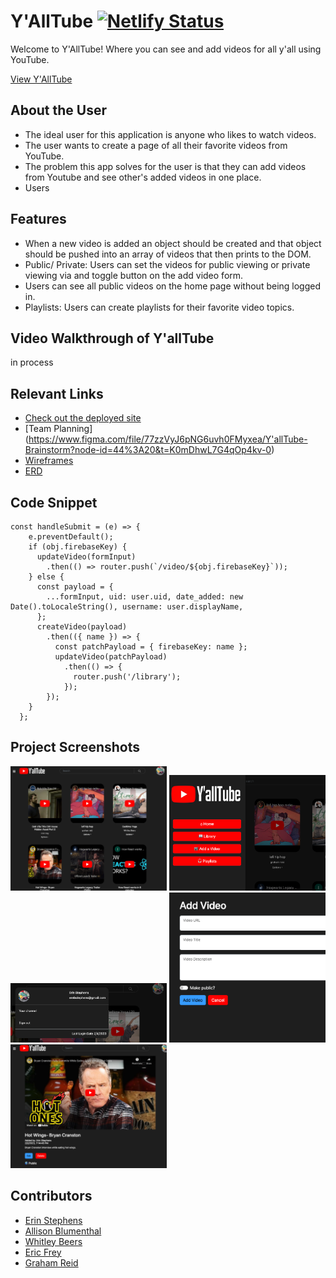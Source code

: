 # Y'AllTube  [![Netlify Status](https://api.netlify.com/api/v1/badges/c32b432b-9166-46fa-bb4e-7c2457fa47fa/deploy-status)](https://app.netlify.com/sites/yalltube/deploys)

Welcome to Y'AllTube! Where you can see and add videos for all y'all using YouTube. 

[View Y'AllTube](https://yalltube.netlify.app/)

## About the User <!-- This is a scaled down user persona -->
- The ideal user for this application is anyone who likes to watch videos.
- The user wants to create a page of all their favorite videos from YouTube. 
- The problem this app solves for the user is that they can add videos from Youtube and see other's added videos in one place.
- Users 

## Features <!-- List your app features using bullets! Do NOT use a paragraph. No one will read that! -->
- When a new video is added an object should be created and that object should be pushed into an array of videos that then prints to the DOM.
- Public/ Private: Users can set the videos for public viewing or private viewing via and toggle button on the add video form.
- Users can see all public videos on the home page without being logged in. 
- Playlists: Users can create playlists for their favorite video topics. 


## Video Walkthrough of Y'allTube <!-- A loom link is sufficient -->
in process

## Relevant Links <!-- Link to all the things that are required outside of the ones that have their own section -->
- [Check out the deployed site](https://yalltube.netlify.app/)
- [Team Planning] (https://www.figma.com/file/77zzVyJ6pNG6uvh0FMyxea/Y'allTube-Brainstorm?node-id=44%3A20&t=K0mDhwL7G4qOp4kv-0)
- [Wireframes](https://excalidraw.com/#json=9GSOzwiCFtDO5MwDwgwb2,2OYNH24qcPerunzRlA_6Dg)
- [ERD](https://dbdiagram.io/d/63d571c6296d97641d7cbd78)

## Code Snippet <!-- OPTIONAL, but doesn't hurt -->
```
const handleSubmit = (e) => {
    e.preventDefault();
    if (obj.firebaseKey) {
      updateVideo(formInput)
        .then(() => router.push(`/video/${obj.firebaseKey}`));
    } else {
      const payload = {
        ...formInput, uid: user.uid, date_added: new Date().toLocaleString(), username: user.displayName,
      };
      createVideo(payload)
        .then(({ name }) => {
          const patchPayload = { firebaseKey: name };
          updateVideo(patchPayload)
            .then(() => {
              router.push('/library');
            });
        });
    }
  };
  ```

## Project Screenshots <!-- These can be inside of your project. Look at the repos from class and see how the images are included in the readme -->
<img width="250" alt="home page" src="./src/assets/screenshots/homePage.png"> <img width="250" alt="offcanvas menu" src="./src/assets/screenshots/offcanvasMenu.png"> <img width="250" alt="profile modal" src="./src/assets/screenshots/profileModal.png"> <img width="250" alt="add video form" src="./src/assets/screenshots/addVideoForm.png"> <img width="250" alt="view video page" src="./src/assets/screenshots/viewVideo.png">

## Contributors
- [Erin Stephens](https://github.com/erin-stephens)
- [Allison Blumenthal](https://github.com/allison-blumenthal)
- [Whitley Beers](https://github.com/WhitleyBeers)
- [Eric Frey](https://github.com/ericlfrey)
- [Graham Reid](https://github.com/GrahamJReid)
